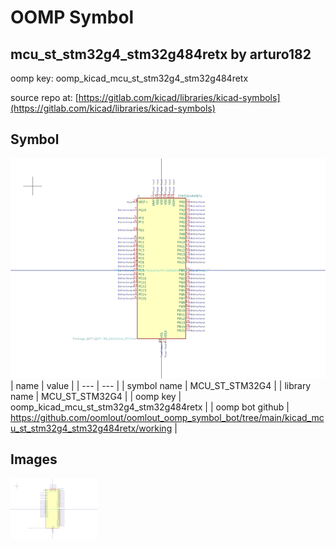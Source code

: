 # OOMP Symbol  
## mcu_st_stm32g4_stm32g484retx  by arturo182  
  
oomp key: oomp_kicad_mcu_st_stm32g4_stm32g484retx  
  
source repo at: [https://gitlab.com/kicad/libraries/kicad-symbols](https://gitlab.com/kicad/libraries/kicad-symbols)  
## Symbol  
  
[![working.png](working_600.png)](working.png)  
| name | value | 
| --- | --- | 
| symbol name | MCU_ST_STM32G4 | 
| library name | MCU_ST_STM32G4 | 
| oomp key | oomp_kicad_mcu_st_stm32g4_stm32g484retx | 
| oomp bot github | https://github.com/oomlout/oomlout_oomp_symbol_bot/tree/main/kicad_mcu_st_stm32g4_stm32g484retx/working | 
## Images  
  
[![working.png](working_140.png)](working.png)  
